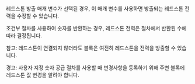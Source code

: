 레드스톤 방출 매개 변수가 선택된 경우, 이 매개 변수를 사용하면 방출되는 레드스톤 전력을 수정할 수 있습니다.

조건부 절차를 사용하여 숫자를 반환하는 경우, 레드스톤 전력은 절차에서 반환된 수에 따라 결정됩니다.

참고: 레드스톤이 연결되지 않더라도 블록은 여전히 레드스톤을 전력을 방출할 수 있습니다.

경고: 사용자 지정 숫자 공급 절차를 사용할 때 변경사항을 등록하기 위해 주변 블록에 레드스톤 값 변경을 알려야 합니다.